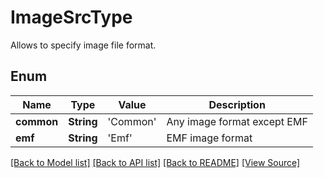 ﻿# ImageSrcType
Allows to specify image file format.

## Enum
Name | Type | Value | Description
------------ | ------------- | ------------- | -------------
**common** | **String** | 'Common' | Any image format except EMF
**emf** | **String** | 'Emf' | EMF image format

[[Back to Model list]](../README.md#documentation-for-models) [[Back to API list]](../README.md#documentation-for-api-endpoints) [[Back to README]](../README.md) [[View Source]](../AsposePdfCloud/Models/ImageSrcType.swift)


